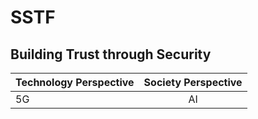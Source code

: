 SSTF
===========================
Building Trust through Security
------------------------------------------------

| Technology Perspective | Society Perspective |
|---|:---:|
| 5G | AI | BIg Data | IoT |